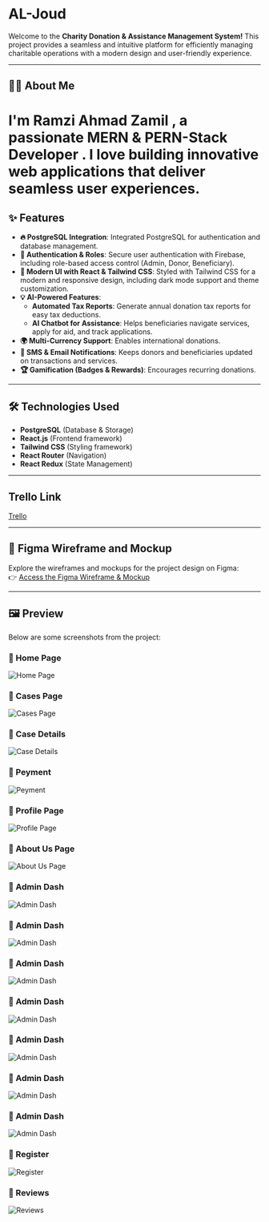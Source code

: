 # **AL-Joud**

Welcome to the **Charity Donation & Assistance Management System!** This project provides a seamless and intuitive platform for efficiently managing charitable operations with a modern design and user-friendly experience.

---

## 👨‍💻 About Me

# I'm Ramzi Ahmad Zamil , a passionate MERN & PERN-Stack Developer . I love building innovative web applications that deliver seamless user experiences.

## **✨ Features**

- **🔥 PostgreSQL Integration**: Integrated PostgreSQL for authentication and database management.
- **🔐 Authentication & Roles**: Secure user authentication with Firebase, including role-based access control (Admin, Donor, Beneficiary).
- **🎨 Modern UI with React & Tailwind CSS**: Styled with Tailwind CSS for a modern and responsive design, including dark mode support and theme customization.
- **💡 AI-Powered Features**:
  - **Automated Tax Reports**: Generate annual donation tax reports for easy tax deductions.
  - **AI Chatbot for Assistance**: Helps beneficiaries navigate services, apply for aid, and track applications.
- **🌍 Multi-Currency Support**: Enables international donations.
- **📩 SMS & Email Notifications**: Keeps donors and beneficiaries updated on transactions and services.
- **🏆 Gamification (Badges & Rewards)**: Encourages recurring donations.

---

## **🛠️ Technologies Used**

- **PostgreSQL** (Database & Storage)
- **React.js** (Frontend framework)
- **Tailwind CSS** (Styling framework)
- **React Router** (Navigation)
- **React Redux** (State Management)

---

## Trello Link

[Trello](https://trello.com/b/ETcHSJ5J/donors-project)

---

## 🎨 Figma Wireframe and Mockup

Explore the wireframes and mockups for the project design on Figma:  
👉 [Access the Figma Wireframe & Mockup](https://www.figma.com/design/6U2elgFigZtElqYJVTAyX3/donors-project?node-id=0-1&t=xWN6CBloyFYa7WVx-1)

---

## 🖼️ Preview

Below are some screenshots from the project:

### 📸 Home Page

![Home Page](https://drive.google.com/uc?export=view&id=1Bgy_q7N2IPg8gDMoBs7uCUQa3GSp-Z31)

### 📸 Cases Page

![Cases Page](https://drive.google.com/uc?export=view&id=1b7Eg1IMOFAYdutRizJHBLrSpxiteR32l)

### 📸 Case Details

![Case Details](https://drive.google.com/uc?export=view&id=1FFFYIyVPYWrCsDuvEpv9Pl-z4CCLIju9)

### 📸 Peyment

![Peyment](https://drive.google.com/uc?export=view&id=1a6khoO6alHKpmAmKVTLkkLWRnBadiDmp)

### 📸 Profile Page

![Profile Page](https://drive.google.com/uc?export=view&id=1WQ9rFX3X2dB2zmTgQNi4niRdWT0vtkKR)

### 📸 About Us Page

![About Us Page](https://drive.google.com/uc?export=view&id=1spQanBq2SgD4vsfwpbgMEig86DUlI9Gz)

### 📸 Admin Dash

![Admin Dash](https://drive.google.com/uc?export=view&id=1lkyOAZXDlTvzJi01lnwv9eAMZWjCBK8M)

### 📸 Admin Dash

![Admin Dash](https://drive.google.com/uc?export=view&id=1UMRAQ7PLFimU6t6GWU3hAlT3i6WF2yz_)

### 📸 Admin Dash

![Admin Dash](https://drive.google.com/uc?export=view&id=1QsP6mZySzm26A2s0hMLC78YD6XQIH-rX)

### 📸 Admin Dash

![Admin Dash](https://drive.google.com/uc?export=view&id=1KdKVnPVOdsr-cRigVKNPkRyhi2W6mlWD)

### 📸 Admin Dash

![Admin Dash](https://drive.google.com/uc?export=view&id=1nxLaio7WVKwZFgabmwTHOanLENRexMeh)

### 📸 Admin Dash

![Admin Dash](https://drive.google.com/uc?export=view&id=1YQPEzTIKhIeb2r_3Gbx-Zx9jvmI84tba)

### 📸 Admin Dash

![Admin Dash](https://drive.google.com/uc?export=view&id=1bomNuATqwbyBb0ayWCDHhfhJrv3BpckS)

### 📸 Register

![Register](https://drive.google.com/uc?export=view&id=100MZ9uDRVX1d4rM4qu7ufVYxC7BN2DED)

### 📸 Reviews

![Reviews](https://drive.google.com/uc?export=view&id=1ipzC8zb_ZxSvIC0sxVR8v0DUHAAeDmSu)
